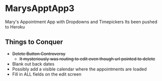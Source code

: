 # MarysApptApp3
Mary's Appointment App with Dropdowns and Timepickers
Its been pushed to Heroku

## Things to Conquer
* ~~Delete Button Controversy~~
    * ~~It mysteriously was routing to edit even though url pointed to delete~~
* Blank out back dates
* Possibly add a visible calendar where the appointments are loaded
* Fill in ALL fields on the edit screen
